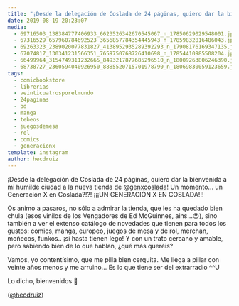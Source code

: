 ```yaml
---
title: "¡Desde la delegación de Coslada de 24 páginas, quiero dar la bienvenida a mi humilde ciudad a la nueva tienda de @genxcoslada!"
date: 2019-08-19 20:23:07
media: 
  - 69716503_138384777406933_6623526342670545067_n_17850629029548001.jpg
  - 67316529_657960784692523_3656857784354445943_n_17859832816486043.jpg
  - 69263323_2389020077831827_4138952935289392293_n_17908176169347135.jpg
  - 67074817_130341231566351_7659750768726410698_n_17854410985508204.jpg
  - 66499964_3154749311232665_8493217877685296510_n_18009263806246390.jpg
  - 68738727_2360594040926950_8885520715701978790_n_18069830059123659.jpg
tags: 
  - comicbookstore
  - librerias
  - veinticuatrosporelmundo
  - 24paginas
  - bd
  - manga
  - tebeos
  - juegosdemesa
  - rol
  - comics
  - generacionx
template: instagram
author: hecdruiz
---
```


¡Desde la delegación de Coslada de 24 páginas, quiero dar la bienvenida a mi humilde ciudad a la nueva tienda de [@genxcoslada](https://instagram.com/genxcoslada)! Un momento... un Generación X en Coslada?!?! ¡¡¡UN GENERACIÓN X EN COSLADA!!!


Os animo a pasaros, no sólo a admirar la tienda, que les ha quedado bien chula (esos vinilos de los Vengadores de Ed McGuinnes, ains...😍), sino también a ver el extenso catálogo de novedades que tienen para todos los gustos: comics, manga, europeo, juegos de mesa y de rol, merchan, moñecos, funkos.. ¡si hasta tienen lego! Y con un trato cercano y amable, pero sabiendo bien de lo que hablan, ¿qué más queréis?


Vamos, yo contentísimo, que me pilla bien cerquita. Me llega a pillar con veinte años menos y me arruino... Es lo que tiene ser del extrarradio ^^U


Lo dicho, bienvenidos 🙂


([@hecdruiz](https://instagram.com/hecdruiz))



